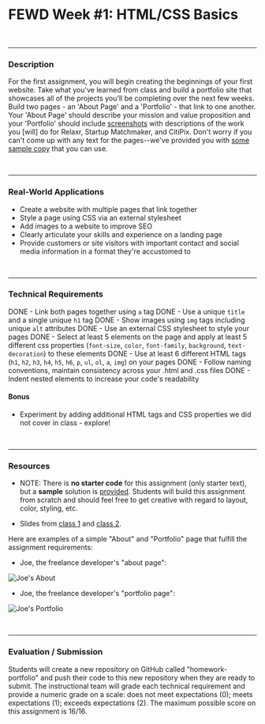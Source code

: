 # FEWD Week #1: HTML/CSS Basics


<br>

---


### Description


For the first assignment, you will begin creating the beginnings of your first website. Take what you've learned from class and build a portfolio site that showcases all of the projects you'll be completing over the next few weeks. Build two pages - an 'About Page' and a 'Portfolio' - that link to one another. Your 'About Page' should describe your mission and value proposition and your 'Portfolio' should include [screenshots](starter_code/images) with descriptions of the work you [will] do for Relaxr, Startup Matchmaker, and CitiPix. Don't worry if you can't come up with any text for the pages--we've provided you with [some sample copy](starter_code/sample_copy.txt) that you can use.

<br>

---


### Real-World Applications


- Create a website with multiple pages that link together
- Style a page using CSS via an external stylesheet
- Add images to a website to improve SEO
- Clearly articulate your skills and experience on a landing page
- Provide customers or site visitors with important contact and social media information in a format they're accustomed to



<br>

---


### Technical Requirements

DONE - Link both pages together using `a` tag 
DONE - Use a unique `title` and a single unique `h1` tag
DONE - Show images using `img` tags including unique `alt` attributes
DONE - Use an external CSS stylesheet to style your pages
DONE - Select at least 5 elements on the page and apply at least 5 different css properties (`font-size`, `color`, `font-family`, `background`, `text-decoration`) to these elements
DONE - Use at least 6 different HTML tags (`h1`, `h2`, `h3`, `h4`, `h5`, `h6`, `p`, `ul`, `ol`, `a`, `img`) on your pages
DONE - Follow naming conventions, maintain consistency across your .html and .css files
DONE - Indent nested elements to increase your code's readability

#### Bonus

- Experiment by adding additional HTML tags and CSS properties we did not cover in class - explore!


<br>

---

### Resources

- NOTE: There is **no starter code** for this assignment (only starter text), but a **sample** solution is [provided](solution).  Students will build this assignment from scratch and should feel free to get creative with regard to layout, color, styling, etc.

- Slides from [class 1](https://github.com/misk-fewd2/01_html_basics/blob/master/GA-FEWD-intro-and-html.pdf) and [class 2](https://github.com/misk-fewd2/02_css_basics/blob/master/GA-FEWD-css-basics.pdf).

Here are examples of a simple "About" and "Portfolio" page that fulfill the assignment requirements:

- Joe, the freelance developer's "about page":

![Joe's About](solution/images/about_me_deliverable.png)

- Joe, the freelance developer's "portfolio page":

![Joe's Portfolio](solution/images/portfolio_deliverable.png)


<br>

---

### Evaluation / Submission

Students will create a new repository on GitHub called "homework-portfolio" and push their code to this new repository when they are ready to submit. The instructional team will grade each technical requirement and provide a numeric grade on a scale: does not meet expectations (0); meets expectations (1); exceeds expectations (2).  The maximum possible score on this assignment is 16/16. 

